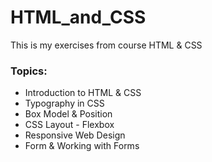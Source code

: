 # HTML_and_CSS
This is my exercises from course HTML &amp; CSS 

<h3>Topics: </h3>
<ul>
  <li>Introduction to HTML & CSS</li>
  <li>Typography in CSS</li>
  <li>Box Model & Position</li>
  <li>CSS Layout - Flexbox</li>
  <li>Responsive Web Design</li>
  <li>Form & Working with Forms</li>
</ul>
